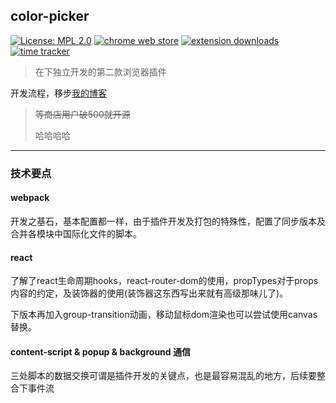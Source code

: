 ## color-picker
[![License: MPL 2.0](https://img.shields.io/badge/License-MPL%202.0-brightgreen.svg)](https://opensource.org/licenses/MPL-2.0) [![chrome web store](https://img.shields.io/chrome-web-store/v/lkfniiefogmonnkjeaceppmeakpagfmg.svg)](https://chrome.google.com/webstore/detail/lkfniiefogmonnkjeaceppmeakpagfmg) [![extension downloads](https://img.shields.io/chrome-web-store/users/lkfniiefogmonnkjeaceppmeakpagfmg.svg?label=users)](https://chrome.google.com/webstore/detail/lkfniiefogmonnkjeaceppmeakpagfmg) [![time tracker](https://wakatime.com/badge/github/elegantYU/color-picker.svg)](https://wakatime.com/badge/github/elegantYU/color-picker)

> 在下独立开发的第二款浏览器插件

开发流程，移步[我的博客](https://elegantyu.github.io/2020/06/07/webpack+react/)

> ~~等商店用户破500就开源~~
> 
> 哈哈哈哈

----
### 技术要点

#### webpack

开发之基石，基本配置都一样，由于插件开发及打包的特殊性，配置了同步版本及合并各模块中国际化文件的脚本。

#### react

了解了react生命周期hooks，react-router-dom的使用，propTypes对于props内容的约定，及装饰器的使用(装饰器这东西写出来就有高级那味儿了)。

下版本再加入group-transition动画，移动鼠标dom渲染也可以尝试使用canvas替换。

#### content-script & popup & background 通信

三处脚本的数据交换可谓是插件开发的关键点，也是最容易混乱的地方，后续要整合下事件流
